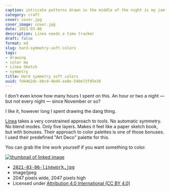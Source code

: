 ```yaml
---
caption: intricate patterns drawn in the middle of the night is my jam
category: craft
cover: cover.jpg
cover_image: cover.jpg
date: 2021-03-06
description: Linea needs a time tracker
draft: false
format: md
slug: hard-symmetry-soft-colors
tags:
- drawing
- color me
- Linea Sketch
- symmetry
title: Hard symmetry soft colors
uuid: fd4462dc-bbc9-4bd4-aa8e-540e73fd5e36
---
```


I don't even know how many hours I spent on this.  An hour or two a night — but
not every night — since November or so?

I like it, however long I spent drawing the dang thing.

[Linea][linea] takes a very constrained approach to tools.  No automatic
symmetry.  No blend modes.  Only five layers.  Makes it feel like a paper
sketch book, but with bonuses.  Their approach to color palettes is one of
those bonuses.  I used their predefined "Art Deco" palette for this.

You can grab the line work yourself if you want something to color.

<div class="image-link"><div class="image-link-preview">
  <a href="/post/2021/03/hard-symmetry-soft-colors/2021-03-06-linework.jpg">
    <img src="/post/2021/03/hard-symmetry-soft-colors/2021-03-06-linework-96x96.jpg" alt="thumbnail of linked image" />
  </a>
</div>
<div class="image-link-details">
  <ul>
    <li>
      <a href="/post/2021/03/hard-symmetry-soft-colors/2021-03-06-linework.jpg">
        <tt>2021-03-06-linework.jpg</tt>
      </a>
    </li>
    <li>image/jpeg</li>
    <li>2047 pixels wide, 2047 pixels high</li>
    <li>Licensed under <a href="https://creativecommons.org/licenses/by/4.0/">Attribution 4.0 International (CC BY 4.0)</a></li>
  </ul>
</div></div>

[linea]: https://linea-app.com/